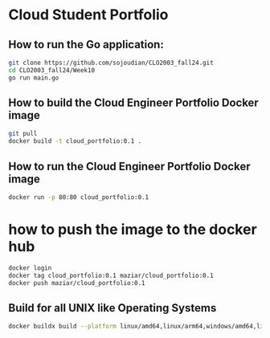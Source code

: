 # Cloud Student Portfolio

## How to run the Go application:

```bash
git clone https://github.com/sojoudian/CLO2003_fall24.git
cd CLO2003_fall24/Week10
go run main.go
```

## How to build the Cloud Engineer Portfolio Docker image
```bash
git pull
docker build -t cloud_portfolio:0.1 .
```

## How to run the Cloud Engineer Portfolio Docker image
```bash
docker run -p 80:80 cloud_portfolio:0.1
```
# how to push the image to the docker hub
```bash
docker login
docker tag cloud_portfolio:0.1 maziar/cloud_portfolio:0.1
docker push maziar/cloud_portfolio:0.1
```
## Build for all UNIX like Operating Systems

```bash
docker buildx build --platform linux/amd64,linux/arm64,windows/amd64,linux/arm/v7 -t maziar/myapp:latest --push .
````



